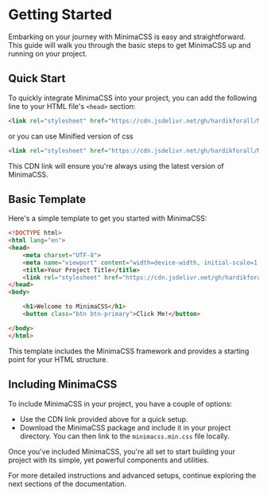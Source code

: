 
# Getting Started

Embarking on your journey with MinimaCSS is easy and straightforward. This guide will walk you through the basic steps to get MinimaCSS up and running on your project.

## Quick Start
To quickly integrate MinimaCSS into your project, you can add the following line to your HTML file's `<head>` section:

```html
<link rel="stylesheet" href="https://cdn.jsdelivr.net/gh/hardikforall/MinimaCSS/dist/minimacss.css">
```
or you can use Minified version of css

```html
<link rel="stylesheet" href="https://cdn.jsdelivr.net/gh/hardikforall/MinimaCSS/dist/minimacss.min.css">
```

This CDN link will ensure you're always using the latest version of MinimaCSS.

## Basic Template
Here's a simple template to get you started with MinimaCSS:

```html
<!DOCTYPE html>
<html lang="en">
<head>
    <meta charset="UTF-8">
    <meta name="viewport" content="width=device-width, initial-scale=1.0">
    <title>Your Project Title</title>
    <link rel="stylesheet" href="https://cdn.jsdelivr.net/gh/hardikforall/MinimaCSS/dist/minimacss.min.css">
</head>
<body>

    <h1>Welcome to MinimaCSS</h1>
    <button class="btn btn-primary">Click Me!</button>

</body>
</html>
```

This template includes the MinimaCSS framework and provides a starting point for your HTML structure.

## Including MinimaCSS
To include MinimaCSS in your project, you have a couple of options:
- Use the CDN link provided above for a quick setup.
- Download the MinimaCSS package and include it in your project directory. You can then link to the `minimacss.min.css` file locally.

Once you've included MinimaCSS, you're all set to start building your project with its simple, yet powerful components and utilities.

For more detailed instructions and advanced setups, continue exploring the next sections of the documentation.
